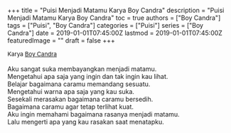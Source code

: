 +++
title = "Puisi Menjadi Matamu Karya Boy Candra"
description = "Puisi Menjadi Matamu Karya Boy Candra"
toc = true
authors = ["Boy Candra"]
tags = ["Puisi", "Boy Candra"]
categories = ["Puisi"]
series = ["Boy Candra"]
date = 2019-01-01T07:45:00Z
lastmod = 2019-01-01T07:45:00Z
featuredImage = ""
draft = false
+++

<div style="text-align: justify;">
<div style="font-size: small;">Karya <a href="/authors/boy-candra/" target="_blank">Boy Candra</a></div><br />
Aku sangat suka membayangkan menjadi matamu.<br />Mengetahui apa saja yang ingin dan tak ingin kau lihat.<br />Belajar bagaimana caramu memandang sesuatu.<br />Mengetahui warna apa saja yang kau suka.<br />Sesekali merasakan bagaimana caramu bersedih.<br />Bagaimana caramu agar tetap terlihat kuat.<br />Aku ingin memahami bagaimana rasanya menjadi matamu.<br />Lalu mengerti apa yang kau rasakan saat menatapku.</div>
